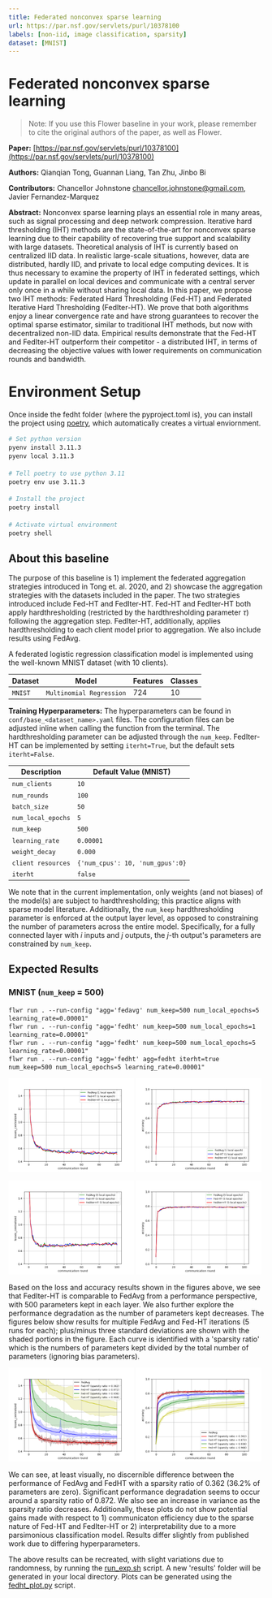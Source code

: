 ```yaml
---
title: Federated nonconvex sparse learning
url: https://par.nsf.gov/servlets/purl/10378100
labels: [non-iid, image classification, sparsity]
dataset: [MNIST]
---
```


# Federated nonconvex sparse learning

> Note: If you use this Flower baseline in your work, please remember to cite the original authors of the paper, as well as Flower.

**Paper:** [https://par.nsf.gov/servlets/purl/10378100](https://par.nsf.gov/servlets/purl/10378100)

**Authors:** Qianqian Tong, Guannan Liang, Tan Zhu, Jinbo Bi

**Contributors:** Chancellor Johnstone <chancellor.johnstone@gmail.com>, Javier Fernandez-Marquez 

**Abstract:** Nonconvex sparse learning plays an essential role in many areas, such as signal processing and deep network compression. Iterative hard thresholding (IHT) methods are the state-of-the-art for nonconvex sparse learning due to their capability of recovering true support and scalability with large datasets. Theoretical analysis of IHT is currently based on centralized IID data. In realistic large-scale situations, however, data are distributed, hardly IID, and private to local edge computing devices. It is thus necessary to examine the property of IHT in federated settings, which update in parallel on local devices and communicate with a central server only once in a while without sharing local data. In this paper, we propose two IHT methods: Federated Hard Thresholding (Fed-HT) and Federated Iterative Hard Thresholding (FedIter-HT). We prove that both algorithms enjoy a linear convergence rate and have strong guarantees to recover the optimal sparse estimator, similar to traditional IHT methods, but now with decentralized non-IID data. Empirical results demonstrate that the Fed-HT and FedIter-HT outperform their competitor - a distributed IHT, in terms of decreasing the objective values with lower requirements on communication rounds and bandwidth.

# Environment Setup

Once inside the fedht folder (where the pyproject.toml is), you can install the project using [poetry](https://github.com/python-poetry/poetry), which automatically creates a virtual enviornment.
 
```bash
# Set python version
pyenv install 3.11.3
pyenv local 3.11.3

# Tell poetry to use python 3.11
poetry env use 3.11.3

# Install the project
poetry install

# Activate virtual environment
poetry shell
```

## About this baseline

The purpose of this baseline is 1) implement the federated aggregation strategies introduced in Tong et. al. 2020, and 2) showcase the aggregation strategies with the datasets included in the paper. The two strategies introduced include Fed-HT and FedIter-HT. Fed-HT and FedIter-HT both apply hardthresholding (restricted by the hardthresholding parameter $\tau$) following the aggregation step. FedIter-HT, additionally, applies hardthresholding to each client model prior to aggregation. We also include results using FedAvg.

A federated logistic regression classification model is implemented using the well-known MNIST dataset (with 10 clients).

| Dataset           | Model                            | Features | Classes |
| ------------------| ---------------------------------|----------|---------|
| `MNIST`           | `Multinomial Regression`         |724       | 10      |


**Training Hyperparameters:** The hyperparameters can be found in `conf/base_<dataset_name>.yaml` files. The configuration files can be adjusted inline when calling the function from the terminal. The hardthresholding parameter can be adjusted through the `num_keep`. FedIter-HT can be implemented by setting `iterht=True`, but the default sets `iterht=False`. 

| Description           | Default Value (MNIST)               |
| --------------------- | ----------------------------------- |
| `num_clients`         | `10`                                |
| `num_rounds`          | `100`                               |
| `batch_size`          | `50`                                |
| `num_local_epochs`    | `5`                                 |
| `num_keep`            | `500`                               |
| `learning_rate`       | `0.00001`                           |
| `weight_decay`        | `0.000`                             |
| `client resources`    | `{'num_cpus': 10, 'num_gpus':0}`    |
| `iterht`              | `false`                             |

We note that in the current implementation, only weights (and not biases) of the model(s) are subject to hardthresholding; this practice aligns with sparse model literature. Additionally, the `num_keep` hardthresholding parameter is enforced at the output layer level, as opposed to constraining the number of parameters across the entire model. Specifically, for a fully connected layer with $i$ inputs and $j$ outputs, the $j$-th output's parameters are constrained by `num_keep`.

## Expected Results
### MNIST (`num_keep` = 500)
```
flwr run . --run-config "agg='fedavg' num_keep=500 num_local_epochs=5 learning_rate=0.00001"
flwr run . --run-config "agg='fedht' num_keep=500 num_local_epochs=1 learning_rate=0.00001"
flwr run . --run-config "agg='fedht' num_keep=500 num_local_epochs=5 learning_rate=0.00001"
flwr run . --run-config "agg='fedht' agg=fedht iterht=true num_keep=500 num_local_epochs=5 learning_rate=0.00001"
```

<p float="left">
  <img src="_static/loss_results_mnist_centralized_1.png" width="49%" />
  <img src="_static/acc_results_mnist_centralized_1.png" width="49%" />
</p>

<p float="left">
  <img src="_static/loss_results_mnist_centralized_5.png" width="49%" />
  <img src="_static/acc_results_mnist_centralized_5.png" width="49%" />
</p>

Based on the loss and accuracy results shown in the figures above, we see that FedIter-HT is comparable to FedAvg from a performance perspective, with 500 parameters kept in each layer. We also further explore the performance degradation as the number of parameters kept decreases. The figures below show results for multiple FedAvg and Fed-HT iterations (5 runs for each); plus/minus three standard deviations are shown with the shaded portions in the figure. Each curve is identified with a 'sparsity ratio' which is the numbers of parameters kept divided by the total number of parameters (ignoring bias parameters).

<p float="left">
  <img src="_static/loss_results_mnist_centralized_1_crossval.png" width="49%" />
  <img src="_static/acc_results_mnist_centralized_1_crossval.png" width="49%" />
</p>

We can see, at least visually, no discernible difference between the performance of FedAvg and FedHT with a sparsity ratio of 0.362 (36.2% of parameters are zero). Significant performance degradation seems to occur around a sparsity ratio of 0.872. We also see an increase in variance as the sparsity ratio decreases. Additionally, these plots do not show potential gains made with respect to 1) communicaton efficiency due to the sparse nature of Fed-HT and FedIter-HT or 2) interpretability due to a more parsimonious classification model. Results differ slightly from published work due to differing hyperparameters.

The above results can be recreated, with slight variations due to randomness, by running the [run\_exp.sh](https://github.com/chancejohnstone/flower/blob/main/baselines/fedht/run_exp.sh) script. A new 'results' folder will be generated in your local directory. Plots can be generated using the [fedht\_plot.py](https://github.com/chancejohnstone/flower/blob/main/baselines/fedht/fedht_plot.py) script.

